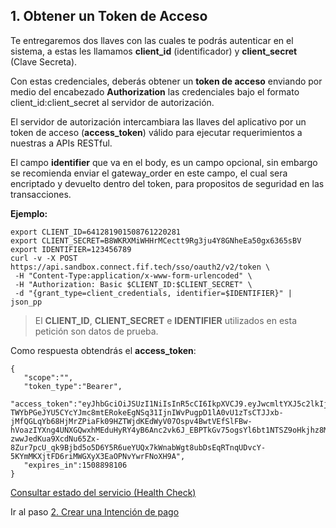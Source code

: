 ## 1. Obtener un Token de Acceso

Te entregaremos dos llaves con las cuales te podrás autenticar en el sistema, a estas les llamamos **client_id** (identificador) y **client_secret** (Clave Secreta).

Con estas credenciales, deberás obtener un **token de acceso** enviando por medio del encabezado **Authorization** las credenciales bajo el formato client_id:client_secret al servidor de autorización. 

El servidor de autorización intercambiara las llaves del aplicativo por un token de acceso (**access_token**) válido para ejecutar requerimientos a nuestras a APIs RESTful. 

El campo **identifier** que va en el body, es un campo opcional, sin embargo se recomienda enviar el gateway_order en este campo, el cual sera encriptado y devuelto dentro del token, para propositos de seguridad en las transacciones.

**Ejemplo:**
```
export CLIENT_ID=641281901508761220281
export CLIENT_SECRET=B8WKRXMiWHHrMCectt9Rg3ju4Y8GNheEa50gx6365sBV
export IDENTIFIER=123456789
curl -v -X POST https://api.sandbox.connect.fif.tech/sso/oauth2/v2/token \
 -H "Content-Type:application/x-www-form-urlencoded" \
 -H "Authorization: Basic $CLIENT_ID:$CLIENT_SECRET" \
 -d "{grant_type=client_credentials, identifier=$IDENTIFIER}" | json_pp
```

> El **CLIENT_ID**, **CLIENT_SECRET** e **IDENTIFIER** utilizados en esta petición son datos de prueba.

Como respuesta obtendrás el **access_token**:

```
{  
   "scope":"",
   "token_type":"Bearer",
   "access_token":"eyJhbGciOiJSUzI1NiIsInR5cCI6IkpXVCJ9.eyJwcmltYXJ5c2lkIjoiMjhhZGI5OTktN2EyZS03MGI4LWMwOTItZTRjMTZhOWU5ZTBhIiwidW5pcXVlX25hbWUiOiJHbWFpbCIsImdyb3Vwc2lkIjoiQVBQTCIsImlzcyI6IkZhbGFiZWxsYSIsImF1ZCI6IldlYiIsInNjb3BlIjpbXSwiaWF0IjoxNTA4ODExNzA2LCJleHAiOjMwMTc3MDk4MTJ9.MQJFaXB-TWYbPGeJYU5CYcYJmc8mtERokeEgNSq31IjnIWvPugpD1lA0vU1zTsCTJJxb-jMfQGLqYb68HjMrZPiaFk09HZTWjdKEdWyV07Ospv4BwtVEfSlFBw-hVoazIYXng4UNXGQwxhMEduHyRY4yB6Anc2vk6J_EBPTkGv75ogsYl6bt1NTSZ9oHkjhz8Mp05Re7lt59XRajSFYp9OJExHjMJOS3mQw-zwwJedKua9XcdNu65Zx-8Zur7pcU_qk9Bjbd5o5D6Y5R6ueYUQx7kWnabWgt8ubDsEqRTnqUDvcY-5KYmMKXjtFD6riMWGXyX3EaOPNvYwrFNoXH9A",
   "expires_in":1508898106
}
```

[Consultar estado del servicio (Health Check)](health-sso.md)

Ir al paso [2. Crear una Intención de pago](crear-intencion-pago.md)
